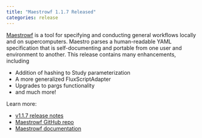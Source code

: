 ```yaml
---
title: "Maestrowf 1.1.7 Released"
categories: release
---
```


[Maestrowf](https://github.com/LLNL/maestrowf) is a tool for specifying and conducting general workflows locally and on supercomputers. Maestro parses a human-readable YAML specification that is self-documenting and portable from one user and environment to another. This release contains many enhancements, including
- Addition of hashing to Study parameterization
- A more generalized FluxScriptAdapter
- Upgrades to pargs functionality
- and much more!

Learn more:
- [v1.1.7 release notes](https://github.com/LLNL/maestrowf/releases/tag/v1.1.7)
- [Maestrowf GitHub repo](https://github.com/LLNL/maestrowf)
- [Maestrowf documentation](https://maestrowf.readthedocs.io/en/latest/index.html)